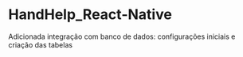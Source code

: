 # HandHelp_React-Native
Adicionada integração com banco de dados: configurações iniciais e criação das tabelas
